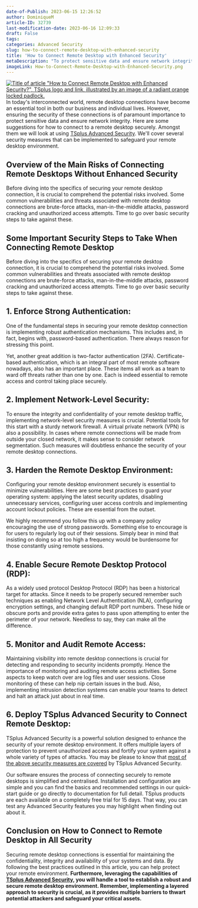 ```yaml
---
date-of-Publish: 2023-06-15 12:26:52
author: DominiqueM
article-ID: 32739
last-modification-date: 2023-06-16 12:09:33
draft: False
tags: 
categories: Advanced Security
slug: how-to-connect-remote-desktop-with-enhanced-security
title: 'How to Connect Remote Desktop with Enhanced Security'
metaDescription: "To protect sensitive data and ensure network integrity, here are some suggestions for how to connect to a remote desktop securely."
imageLink: How-to-Connect-Remote-Desktop-with-Enhanced-Security.png
---
```


[![Title of article "How to Connect Remote Desktop with Enhanced Security?", TSplus logo and link, illustrated by an image of a radiant orange locked padlock.](/images/How-to-Connect-Remote-Desktop-with-Enhanced-Security.png)](https://tsplus.net/advanced-security/) 
In today's interconnected world, remote desktop connections have become an essential tool in both our business and individual lives. However, ensuring the security of these connections is of paramount importance to protect sensitive data and ensure network integrity. Here are some suggestions for how to connect to a remote desktop securely. Amongst them we will look at using [TSplus Advanced Security](https://tsplus.net/advanced-security/). We'll cover several security measures that can be implemented to safeguard your remote desktop environment.
## Overview of the Main Risks of Connecting Remote Desktops Without Enhanced Security


Before diving into the specifics of securing your remote desktop connection, it is crucial to comprehend the potential risks involved. Some common vulnerabilities and threats associated with remote desktop connections are brute-force attacks, man-in-the-middle attacks, password cracking and unauthorized access attempts. Time to go over basic security steps to take against these.


## Some Important Security Steps to Take When Connecting Remote Desktop


Before diving into the specifics of securing your remote desktop connection, it is crucial to comprehend the potential risks involved. Some common vulnerabilities and threats associated with remote desktop connections are brute-force attacks, man-in-the-middle attacks, password cracking and unauthorized access attempts. Time to go over basic security steps to take against these.


## 1. Enforce Strong Authentication:


One of the fundamental steps in securing your remote desktop connection is implementing robust authentication mechanisms. This includes and, in fact, begins with, password-based authentication. There always reason for stressing this point.


Yet, another great addition is two-factor authentication (2FA). Certificate-based authentication, which is an integral part of most remote software nowadays, also has an important place. These items all work as a team to ward off threats rather than one by one. Each is indeed essential to remote access and control taking place securely.


## 2. Implement Network-Level Security:


To ensure the integrity and confidentiality of your remote desktop traffic, implementing network-level security measures is crucial. Potential tools for this start with a sturdy network firewall. A virtual private network (VPN) is also a possibility. In cases where remote connections will be made from outside your closed network, it makes sense to consider network segmentation. Such measures will doubtless enhance the security of your remote desktop connections.


## 3. Harden the Remote Desktop Environment:


Configuring your remote desktop environment securely is essential to minimize vulnerabilities. Here are some best practices to guard your operating system: applying the latest security updates, disabling unnecessary services, configuring user access controls and implementing account lockout policies. These are essential from the outset.


We highly recommend you follow this up with a company policy encouraging the use of strong passwords. Something else to encourage is for users to regularly log out of their sessions. Simply bear in mind that insisting on doing so at too high a frequency would be burdensome for those constantly using remote sessions.


## 4. Enable Secure Remote Desktop Protocol (RDP):


As a widely used protocol Desktop Protocol (RDP) has been a historical target for attacks. Since it needs to be properly secured remember such techniques as enabling Network Level Authentication (NLA), configuring encryption settings, and changing default RDP port numbers. These hide or obscure ports and provide extra gates to pass upon attempting to enter the perimeter of your network. Needless to say, they can make all the difference.


## 5. Monitor and Audit Remote Access:


Maintaining visibility into remote desktop connections is crucial for detecting and responding to security incidents promptly. Hence the importance of monitoring and auditing remote access activities. Some aspects to keep watch over are log files and user sessions. Close monitoring of these can help nip certain issues in the bud. Also, implementing intrusion detection systems can enable your teams to detect and halt an attack just about in real time.


## 6. Deploy TSplus Advanced Security to Connect Remote Desktop:


TSplus Advanced Security is a powerful solution designed to enhance the security of your remote desktop environment. It offers multiple layers of protection to prevent unauthorized access and fortify your system against a whole variety of types of attacks. You may be please to know that [most of the above security measures are covered](https://tsplus.net/advanced-security/features/) by TSplus Advanced Security.


Our software ensures the process of connecting securely to remote desktops is simplified and centralised. Installation and configuration are simple and you can find the basics and recommended settings in our quick-start guide or go directly to documentation for full detail. TSplus products are each available on a completely free trial for 15 days. That way, you can test any Advanced Security features you may highlight when finding out about it.


## Conclusion on How to Connect to Remote Desktop in All Security


Securing remote desktop connections is essential for maintaining the confidentiality, integrity and availability of your systems and data. By following the best practices outlined in this article, you can help protect your remote environment. **Furthermore, leveraging the capabilities of [TSplus Advanced Security](https://tsplus.net/advanced-security/), you will handle a tool to establish a robust and secure remote desktop environment. Remember, implementing a layered approach to security is crucial, as it provides multiple barriers to thwart potential attackers and safeguard your critical assets.**



